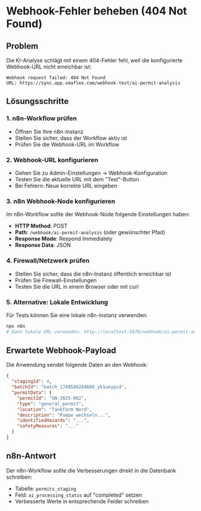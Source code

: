 # Webhook-Fehler beheben (404 Not Found)

## Problem
Die KI-Analyse schlägt mit einem 404-Fehler fehl, weil die konfigurierte Webhook-URL nicht erreichbar ist:
```
Webhook request failed: 404 Not Found
URL: https://sync.app.smaflex.com/webhook-test/ai-permit-analysis
```

## Lösungsschritte

### 1. n8n-Workflow prüfen
- Öffnen Sie Ihre n8n-Instanz
- Stellen Sie sicher, dass der Workflow aktiv ist
- Prüfen Sie die Webhook-URL im Workflow

### 2. Webhook-URL konfigurieren
- Gehen Sie zu Admin-Einstellungen → Webhook-Konfiguration
- Testen Sie die aktuelle URL mit dem "Test"-Button
- Bei Fehlern: Neue korrekte URL eingeben

### 3. n8n Webhook-Node konfigurieren
Im n8n-Workflow sollte der Webhook-Node folgende Einstellungen haben:
- **HTTP Method**: POST
- **Path**: `/webhook/ai-permit-analysis` (oder gewünschter Pfad)
- **Response Mode**: Respond Immediately
- **Response Data**: JSON

### 4. Firewall/Netzwerk prüfen
- Stellen Sie sicher, dass die n8n-Instanz öffentlich erreichbar ist
- Prüfen Sie Firewall-Einstellungen
- Testen Sie die URL in einem Browser oder mit curl

### 5. Alternative: Lokale Entwicklung
Für Tests können Sie eine lokale n8n-Instanz verwenden:
```bash
npx n8n
# Dann lokale URL verwenden: http://localhost:5678/webhook/ai-permit-analysis
```

## Erwartete Webhook-Payload
Die Anwendung sendet folgende Daten an den Webhook:
```json
{
  "stagingId": 4,
  "batchId": "batch_1749586284688_yk1ueypc4",
  "permitData": {
    "permitId": "GN-2025-002",
    "type": "general_permit",
    "location": "Tankfarm Nord",
    "description": "Pumpe wechseln...",
    "identifiedHazards": "...",
    "safetyMeasures": "..."
  }
}
```

## n8n-Antwort
Der n8n-Workflow sollte die Verbesserungen direkt in die Datenbank schreiben:
- Tabelle: `permits_staging`
- Feld: `ai_processing_status` auf "completed" setzen
- Verbesserte Werte in entsprechende Felder schreiben